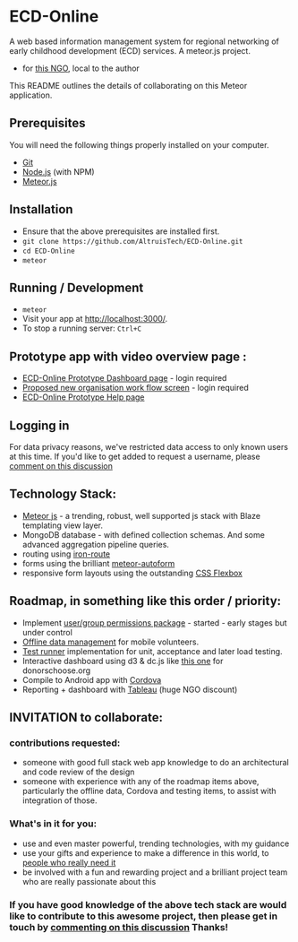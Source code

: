 # ECD-Online

A web based information management system for regional networking of early childhood development (ECD) services. A meteor.js project.
- for [this NGO](http://www.nag.org.za/about-us/), local to the author 

This README outlines the details of collaborating on this Meteor application.

## Prerequisites

You will need the following things properly installed on your computer.

* [Git](http://git-scm.com/)
* [Node.js](http://nodejs.org/) (with NPM)
* [Meteor.js](http://www.meteor.com/) 

## Installation

* Ensure that the above prerequisites are installed first.
* `git clone https://github.com/AltruisTech/ECD-Online.git`
* `cd ECD-Online`
* `meteor`

## Running / Development

* `meteor`
* Visit your app at [http://localhost:3000/](http://localhost:3000).
* To stop a running server: `Ctrl+C`

## Prototype app with video overview page : 
* [ECD-Online Prototype Dashboard page](http://app.nag.org.za/) - login required
* [Proposed new organisation work flow screen](http://app.nag.org.za/organisation/1002) - login required
* [ECD-Online Prototype Help page](http://app.nag.org.za/help)

## Logging in
For data privacy reasons, we've restricted data access to only known users at 
this time. 
If you'd like to get added to request a username, please [comment on this discussion](https://github.com/AltruisTech/ECD-Online/issues/1)

## Technology Stack:

*  [Meteor js](https://wiki.dandascalescu.com/essays/why_meteor/) - a trending, robust, well supported js stack with Blaze templating view layer.
*  MongoDB database - with defined collection schemas. And some advanced aggregation pipeline queries. 
*  routing using [iron-route](https://github.com/iron-meteor/iron-router/)
*  forms using the brilliant [meteor-autoform](https://github.com/aldeed/meteor-autoform)  
*  responsive form layouts using the outstanding [CSS Flexbox](https://css-tricks.com/snippets/css/a-guide-to-flexbox/)
 
## Roadmap, in something like this order / priority:

*  Implement [user/group permissions package](https://github.com/alanning/meteor-roles) - started - early stages but under control  
*  [Offline data management](https://github.com/GroundMeteor/db) for mobile volunteers.
*  [Test runner](https://guide.meteor.com/testing.html) implementation for unit, acceptance and later load testing.
*  Interactive dashboard using d3 & dc.js  like [this one](https://anmolkoul.files.wordpress.com/2015/06/projectnew.gif) for donorschoose.org
*  Compile to Android app with [Cordova](https://guide.meteor.com/mobile.html)  
*  Reporting + dashboard with [Tableau](https://www.tableau.com/about/blog/2015/6/tableau-mongodb-visual-analytics-json-speed-thought-39557) (huge NGO discount) 

## INVITATION to collaborate:

### contributions requested:

* someone with good full stack web app knowledge to do an architectural and code review of the design
* someone with experience with any of the roadmap items above, particularly the offline data, Cordova and testing items, to assist with integration of those.

### What's in it for you:
* use and even master powerful, trending technologies, with my guidance
* use your gifts and experience to make a difference in this world, to [people who really need it](https://youtu.be/44G9j91jiC8 )  
* be involved with a fun and rewarding project and a brilliant project team who are really passionate about this

### If you have good knowledge of the above tech stack are would like to contribute to this awesome project, then please get in touch by [commenting on this discussion](https://github.com/AltruisTech/ECD-Online/issues/3) Thanks!



